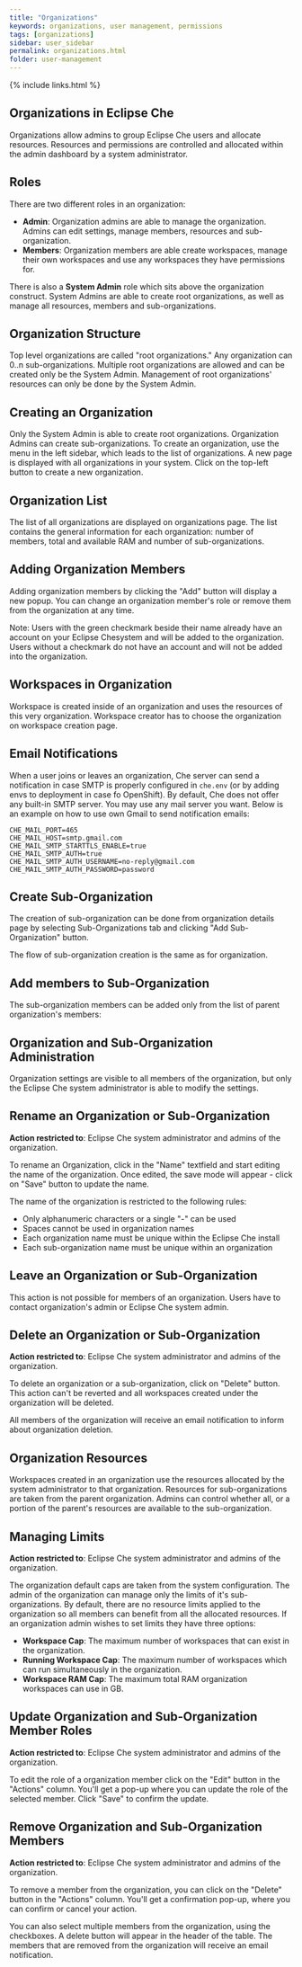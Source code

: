 ```yaml
---
title: "Organizations"
keywords: organizations, user management, permissions
tags: [organizations]
sidebar: user_sidebar
permalink: organizations.html
folder: user-management
---
```

{% include links.html %}

## Organizations in Eclipse Che

Organizations allow admins to group Eclipse Che users and allocate resources. Resources and permissions are controlled and allocated within the admin dashboard by a system administrator.

## Roles

There are two different roles in an organization:  

- **Admin**: Organization admins are able to manage the organization. Admins can edit settings, manage members, resources and sub-organization.  
- **Members**: Organization members are able create workspaces, manage their own workspaces and use any workspaces they have permissions for.  

There is also a **System Admin** role which sits above the organization construct. System Admins are able to create root organizations, as well as manage all resources, members and sub-organizations.

## Organization Structure

Top level organizations are called "root organizations." Any organization can 0..n sub-organizations. Multiple root organizations are allowed and can be created only be the System Admin. Management of root organizations' resources can only be done by the System Admin.

## Creating an Organization

Only the System Admin is able to create root organizations. Organization Admins can create sub-organizations. To create an organization, use the menu in the left sidebar, which leads to the list of organizations. A new page is displayed with all organizations in your system. Click on the top-left button to create a new organization.

## Organization List

The list of all organizations are displayed on organizations page. The list contains the general information for each organization: number of members, total and available RAM and number of sub-organizations.

## Adding Organization Members

Adding organization members by clicking the "Add" button will display a new popup. You can change an organization member's role or remove them from the organization at any time.

Note: Users with the green checkmark beside their name already have an account on your Eclipse Chesystem and will be added to the organization. Users without a checkmark do not have an account and will not be added into the organization.

## Workspaces in Organization

Workspace is created inside of an organization and uses the resources of this very organization. Workspace creator has to choose the organization on workspace creation page.

## Email Notifications

When a user joins or leaves an organization, Che server can send a notification in case SMTP is properly configured in `che.env` (or by adding envs to deployment in case fo OpenShift). By default, Che does not offer any built-in SMTP server. You may use any mail server you want. Below is an example on how to use own Gmail to send notification emails:

```
CHE_MAIL_PORT=465
CHE_MAIL_HOST=smtp.gmail.com
CHE_MAIL_SMTP_STARTTLS_ENABLE=true
CHE_MAIL_SMTP_AUTH=true
CHE_MAIL_SMTP_AUTH_USERNAME=no-reply@gmail.com
CHE_MAIL_SMTP_AUTH_PASSWORD=password
```

## Create Sub-Organization

The creation of sub-organization can be done from organization details page by selecting Sub-Organizations tab and clicking "Add Sub-Organization" button.


The flow of sub-organization creation is the same as for organization.

## Add members to Sub-Organization

The sub-organization members can be added only from the list of parent organization's members:

## Organization and Sub-Organization Administration

Organization settings are visible to all members of the organization, but only the Eclipse Che system administrator is able to modify the settings.

## Rename an Organization or Sub-Organization

**Action restricted to**: Eclipse Che system administrator and admins of the organization.

To rename an Organization, click in the "Name" textfield and start editing the name of the organization. Once edited, the save mode will appear - click on "Save" button to update the name.

The name of the organization is restricted to the following rules:  
- Only alphanumeric characters or a single "-" can be used  
- Spaces cannot be used in organization names  
- Each organization name must be unique within the Eclipse Che install
- Each sub-organization name must be unique within an organization

## Leave an Organization or Sub-Organization

This action is not possible for members of an organization. Users have to contact organization's admin or Eclipse Che system admin.

## Delete an Organization or Sub-Organization

**Action restricted to**: Eclipse Che system administrator and admins of the organization.


To delete an organization or a sub-organization, click on "Delete" button. This action can't be reverted and all workspaces created under the organization will be deleted.

All members of the organization will receive an email notification to inform about organization deletion.

## Organization Resources

Workspaces created in an organization use the resources allocated by the system administrator to that organization. Resources for sub-organizations are taken from the parent organization. Admins can control whether all, or a portion of the parent's resources are available to the sub-organization.  

## Managing Limits

**Action restricted to**: Eclipse Che system administrator and admins of the organization.

The organization default caps are taken from the system configuration. The admin of the organization can manage only the limits of it's sub-organizations.
By default, there are no resource limits applied to the organization so all members can benefit from all the allocated resources. If an organization admin wishes to set limits they have three options:  

- **Workspace Cap**: The maximum number of workspaces that can exist in the organization.  
- **Running Workspace Cap**: The maximum number of workspaces which can run simultaneously in the organization.  
- **Workspace RAM Cap**: The maximum total RAM organization workspaces can use in GB.  

## Update Organization and Sub-Organization Member Roles

**Action restricted to**: Eclipse Che system administrator and admins of the organization.

To edit the role of a organization member click on the "Edit" button in the "Actions" column. You'll get a pop-up where you can update the role of the selected member. Click "Save" to confirm the update.

## Remove Organization and Sub-Organization Members

**Action restricted to**: Eclipse Che system administrator and admins of the organization.

To remove a member from the organization, you can click on the "Delete" button in the "Actions" column. You'll get a confirmation pop-up, where you can confirm or cancel your action.

You can also select multiple members from the organization, using the checkboxes. A delete button will appear in the header of the table. The members that are removed from the organization will receive an email notification.

